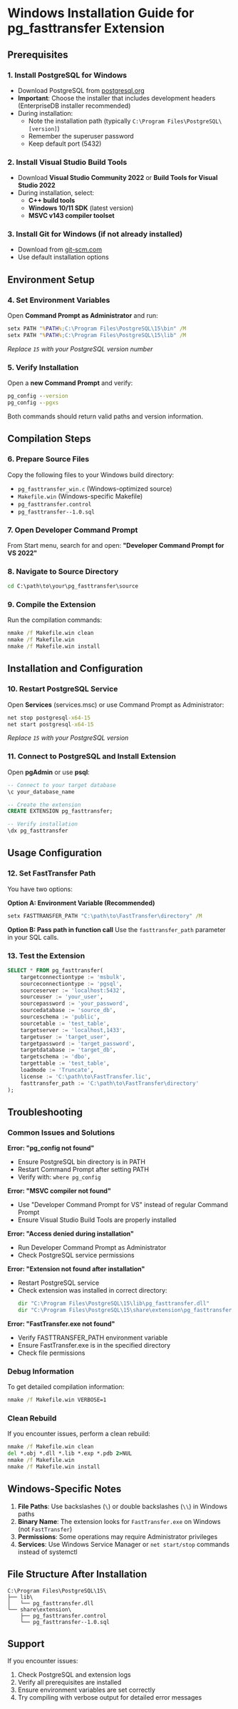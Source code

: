 # Windows Installation Guide for pg_fasttransfer Extension

## Prerequisites

### 1. Install PostgreSQL for Windows
- Download PostgreSQL from [postgresql.org](https://www.postgresql.org/download/windows/)
- **Important**: Choose the installer that includes development headers (EnterpriseDB installer recommended)
- During installation:
  - Note the installation path (typically `C:\Program Files\PostgreSQL\[version]`)
  - Remember the superuser password
  - Keep default port (5432)

### 2. Install Visual Studio Build Tools
- Download **Visual Studio Community 2022** or **Build Tools for Visual Studio 2022**
- During installation, select:
  - **C++ build tools**
  - **Windows 10/11 SDK** (latest version)
  - **MSVC v143 compiler toolset**

### 3. Install Git for Windows (if not already installed)
- Download from [git-scm.com](https://git-scm.com/download/win)
- Use default installation options

## Environment Setup

### 4. Set Environment Variables
Open **Command Prompt as Administrator** and run:
```cmd
setx PATH "%PATH%;C:\Program Files\PostgreSQL\15\bin" /M
setx PATH "%PATH%;C:\Program Files\PostgreSQL\15\lib" /M
```
*Replace `15` with your PostgreSQL version number*

### 5. Verify Installation
Open a **new Command Prompt** and verify:
```cmd
pg_config --version
pg_config --pgxs
```
Both commands should return valid paths and version information.

## Compilation Steps

### 6. Prepare Source Files
Copy the following files to your Windows build directory:
- `pg_fasttransfer_win.c` (Windows-optimized source)
- `Makefile.win` (Windows-specific Makefile)
- `pg_fasttransfer.control`
- `pg_fasttransfer--1.0.sql`

### 7. Open Developer Command Prompt
From Start menu, search for and open:
**"Developer Command Prompt for VS 2022"**

### 8. Navigate to Source Directory
```cmd
cd C:\path\to\your\pg_fasttransfer\source
```

### 9. Compile the Extension
Run the compilation commands:
```cmd
nmake /f Makefile.win clean
nmake /f Makefile.win
nmake /f Makefile.win install
```

## Installation and Configuration

### 10. Restart PostgreSQL Service
Open **Services** (services.msc) or use Command Prompt as Administrator:
```cmd
net stop postgresql-x64-15
net start postgresql-x64-15
```
*Replace `15` with your PostgreSQL version*

### 11. Connect to PostgreSQL and Install Extension
Open **pgAdmin** or use **psql**:
```sql
-- Connect to your target database
\c your_database_name

-- Create the extension
CREATE EXTENSION pg_fasttransfer;

-- Verify installation
\dx pg_fasttransfer
```

## Usage Configuration

### 12. Set FastTransfer Path
You have two options:

**Option A: Environment Variable (Recommended)**
```cmd
setx FASTTRANSFER_PATH "C:\path\to\FastTransfer\directory" /M
```

**Option B: Pass path in function call**
Use the `fasttransfer_path` parameter in your SQL calls.

### 13. Test the Extension
```sql
SELECT * FROM pg_fasttransfer(
    targetconnectiontype := 'msbulk',
    sourceconnectiontype := 'pgsql',
    sourceserver := 'localhost:5432',
    sourceuser := 'your_user',
    sourcepassword := 'your_password',
    sourcedatabase := 'source_db',
    sourceschema := 'public',
    sourcetable := 'test_table',
    targetserver := 'localhost,1433',
    targetuser := 'target_user',
    targetpassword := 'target_password',
    targetdatabase := 'target_db',
    targetschema := 'dbo',
    targettable := 'test_table',
    loadmode := 'Truncate',
    license := 'C:\path\to\FastTransfer.lic',
    fasttransfer_path := 'C:\path\to\FastTransfer\directory'
);
```

## Troubleshooting

### Common Issues and Solutions

**Error: "pg_config not found"**
- Ensure PostgreSQL bin directory is in PATH
- Restart Command Prompt after setting PATH
- Verify with: `where pg_config`

**Error: "MSVC compiler not found"**
- Use "Developer Command Prompt for VS" instead of regular Command Prompt
- Ensure Visual Studio Build Tools are properly installed

**Error: "Access denied during installation"**
- Run Developer Command Prompt as Administrator
- Check PostgreSQL service permissions

**Error: "Extension not found after installation"**
- Restart PostgreSQL service
- Check extension was installed in correct directory:
  ```cmd
  dir "C:\Program Files\PostgreSQL\15\lib\pg_fasttransfer.dll"
  dir "C:\Program Files\PostgreSQL\15\share\extension\pg_fasttransfer*"
  ```

**Error: "FastTransfer.exe not found"**
- Verify FASTTRANSFER_PATH environment variable
- Ensure FastTransfer.exe is in the specified directory
- Check file permissions

### Debug Information
To get detailed compilation information:
```cmd
nmake /f Makefile.win VERBOSE=1
```

### Clean Rebuild
If you encounter issues, perform a clean rebuild:
```cmd
nmake /f Makefile.win clean
del *.obj *.dll *.lib *.exp *.pdb 2>NUL
nmake /f Makefile.win
nmake /f Makefile.win install
```

## Windows-Specific Notes

1. **File Paths**: Use backslashes (`\`) or double backslashes (`\\`) in Windows paths
2. **Binary Name**: The extension looks for `FastTransfer.exe` on Windows (not `FastTransfer`)
3. **Permissions**: Some operations may require Administrator privileges
4. **Services**: Use Windows Service Manager or `net start/stop` commands instead of systemctl

## File Structure After Installation
```
C:\Program Files\PostgreSQL\15\
├── lib\
│   └── pg_fasttransfer.dll
└── share\extension\
    ├── pg_fasttransfer.control
    └── pg_fasttransfer--1.0.sql
```

## Support
If you encounter issues:
1. Check PostgreSQL and extension logs
2. Verify all prerequisites are installed
3. Ensure environment variables are set correctly
4. Try compiling with verbose output for detailed error messages